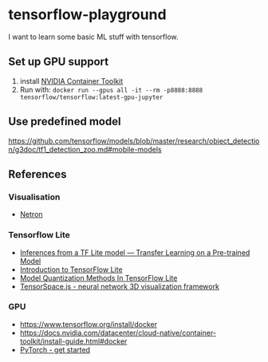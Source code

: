 # tensorflow-playground
I want to learn some basic ML stuff with tensorflow.

## Set up GPU support

1. install [NVIDIA Container Toolkit](https://github.com/NVIDIA/nvidia-docker)
2. Run with: `docker run --gpus all -it --rm -p8888:8888 tensorflow/tensorflow:latest-gpu-jupyter`

## Use predefined model

https://github.com/tensorflow/models/blob/master/research/object_detection/g3doc/tf1_detection_zoo.md#mobile-models

## References


### Visualisation

- [Netron](https://github.com/lutzroeder/netron)
### Tensorflow Lite

- [Inferences from a TF Lite model — Transfer Learning on a Pre-trained Model](https://towardsdatascience.com/inferences-from-a-tf-lite-model-transfer-learning-on-a-pre-trained-model-e16e7c5f0ee6)
- [Introduction to TensorFlow Lite](https://studymachinelearning.com/introduction-to-tensorflow-lite/)
- [Model Quantization Methods In TensorFlow Lite](https://studymachinelearning.com/model-quantization-methods-in-tensorflow-lite/)
- [TensorSpace.js - neural network 3D visualization framework](https://tensorspace.org/)

### GPU

- https://www.tensorflow.org/install/docker
- https://docs.nvidia.com/datacenter/cloud-native/container-toolkit/install-guide.html#docker
- [PyTorch - get started](https://pytorch.org/get-started/locally/)
